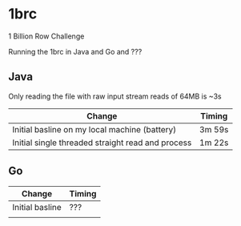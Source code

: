 # 1brc

1 Billion Row Challenge

Running the 1brc in Java and Go and ???

## Java

Only reading the file with raw input stream reads of 64MB is ~3s

| Change | Timing |
| --- | --- |
| Initial basline on my local machine (battery) | 3m 59s |
| Initial single threaded straight read and process | 1m 22s |

## Go

| Change | Timing |
| --- | --- |
| Initial basline  | ??? |
|  |  |
